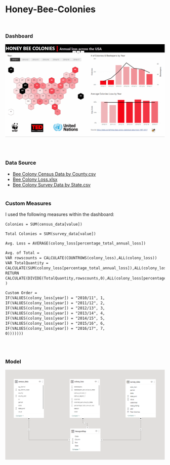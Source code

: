 # Honey-Bee-Colonies <br><br/>

### Dashboard
<p align="center">
<img width="650em" src="https://github.com/Power-BI-Solutions/Honey-Bee-Colonies/blob/main/honey_bee_colonies.gif" align = "center"/>
</p>
<br><br/>

### Data Source
- [Bee Colony Census Data by County.csv](https://data.world/finley/bee-colony-statistical-data-from-1987-2017/workspace/file?filename=Bee+Colony+Census+Data+by+County.csv)
- [Bee Colony Loss.xlsx](https://data.world/finley/bee-colony-statistical-data-from-1987-2017/workspace/file?filename=Bee+Colony+Loss.xlsx)
- [Bee Colony Survey Data by State.csv](https://data.world/finley/bee-colony-statistical-data-from-1987-2017/workspace/file?filename=Bee+Colony+Survey+Data+by+State.csv)
<br><br/>

### Custom Measures
I used the following measures within the dashboard:

```dax
Colonies = SUM(census_data[value])
``` 

```dax
Total Colonies = SUM(survey_data[value])
``` 


```dax
Avg. Loss = AVERAGE(colony_loss[percentage_total_annual_loss])
``` 


```dax
Avg. of Total = 
VAR rowscounts = CALCULATE(COUNTROWS(colony_loss),ALL(colony_loss))
VAR TotalQuantity = CALCULATE(SUM(colony_loss[percentage_total_annual_loss]),ALL(colony_loss))
RETURN
CALCULATE(DIVIDE(TotalQuantity,rowscounts,0),ALL(colony_loss[percentage_total_annual_loss])
)
``` 


```dax
Custom Order = 
IF(VALUES(colony_loss[year]) = "2010/11", 1,
IF(VALUES(colony_loss[year]) = "2011/12", 2,
IF(VALUES(colony_loss[year]) = "2012/13", 3,
IF(VALUES(colony_loss[year]) = "2013/14", 4,
IF(VALUES(colony_loss[year]) = "2014/15", 5,
IF(VALUES(colony_loss[year]) = "2015/16", 6,
IF(VALUES(colony_loss[year]) = "2016/17", 7,
0)))))))
``` 
<br><br/>

### Model

<p align="center">
<img width="650em" src="https://github.com/Power-BI-Solutions/Honey-Bee-Colonies/blob/main/bee_data.png" align = "center"/>
</p>
<br><br/>




